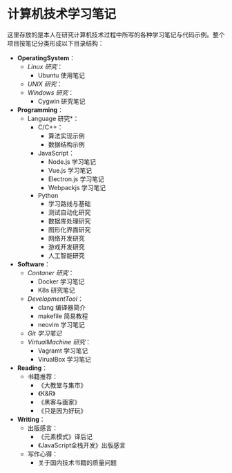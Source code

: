 # 计算机技术学习笔记

这里存放的是本人在研究计算机技术过程中所写的各种学习笔记与代码示例。整个项目按笔记分类形成以下目录结构：

- **OperatingSystem**：
  - *Linux 研究*：
    - Ubuntu 使用笔记
  - *UNIX 研究*：
  - *Windows 研究*：
    - Cygwin 研究笔记
- **Programming**：
  - Language 研究*：
    - C/C++：
      - 算法实现示例
      - 数据结构示例
    - JavaScript：
      - Node.js 学习笔记
      - Vue.js 学习笔记
      - Electron.js 学习笔记
      - Webpackjs 学习笔记
    - Python
      - 学习路线与基础
      - 测试自动化研究
      - 数据库处理研究
      - 图形化界面研究
      - 网络开发研究
      - 游戏开发研究
      - 人工智能研究
- **Software**：
  - *Contaner 研究*：
    - Docker 学习笔记
    - K8s 研究笔记
  - *DevelopmentTool*：
    - clang 编译器简介
    - makefile 简易教程
    - neovim 学习笔记
  - *Git 学习笔记*
  - *VirtualMachine 研究*：
    - Vagramt 学习笔记
    - VirualBox 学习笔记
- **Reading**：
  - 书籍推荐：
    - 《大教堂与集市》
    - 《K&R》
    - 《黑客与画家》
    - 《只是因为好玩》
- **Writing**：
  - 出版感言：
    - 《元素模式》译后记
    - 《JavaScript全栈开发》出版感言
  - 写作心得：
    - 关于国内技术书籍的质量问题